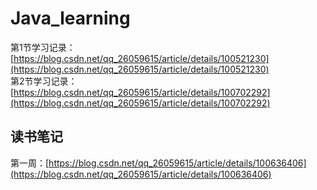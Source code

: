 # Java_learning
第1节学习记录：[https://blog.csdn.net/qq_26059615/article/details/100521230](https://blog.csdn.net/qq_26059615/article/details/100521230)   
第2节学习记录：[https://blog.csdn.net/qq_26059615/article/details/100702292](https://blog.csdn.net/qq_26059615/article/details/100702292)

## 读书笔记
第一周：[https://blog.csdn.net/qq_26059615/article/details/100636406](https://blog.csdn.net/qq_26059615/article/details/100636406)
